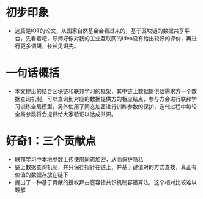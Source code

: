 # 初步印象
- 这篇是IOT的论文，从国家自然基金会看过来的，基于区块链的数据共享平台，先看着吧，导师好像对我的工业互联网的idea没有给出较好的评价，再进行更多调研，长长见识先。

# 一句话概括
- 本文提出的结合区块链和联邦学习的框架，其中链上数据提供给需求方一个数据查询机制，可以查询到对应的数据提供方的相应结点，参与方会进行联邦学习训练全局模型，另外使用了同态加密进行训练参数的保护，迭代过程中每轮全局参数将会提供给大家验证以达成共识。

# 好奇1：三个贡献点
- 联邦学习中本地参数上传使用同态加密，从而保护隐私
- 链上数据查询机制，并只保存指针在链上，并基于键值对的方式查找，真正有价值的数据存放在链下
- 提出了一种基于贡献的授权拜占庭容错共识机制容错算法，这个相对比较难以理解

